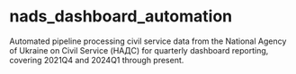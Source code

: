 # nads_dashboard_automation
Automated pipeline processing civil service data from the National Agency of Ukraine on Civil Service (НАДС) for quarterly dashboard reporting, covering 2021Q4 and 2024Q1 through present.
